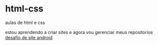 # html-css
 aulas de html e css

 estou aprendendo a criar sites e agora vou gerenciar meus repositorios
<a href="https://douglasbezerra23.github.io/html-css/modulo1/ex002/index.html">desafio de site android</a>